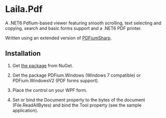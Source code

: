 # Laila.Pdf
A .NET6 Pdfium-based viewer featuring smooth scrolling, text selecting and copying, search and basic forms support and a .NET6 PDF printer.

Written using an extended version of [PDFiumSharp](https://github.com/ArgusMagnus/PDFiumSharp).

## Installation
1. Get [the package](https://www.nuget.org/packages/Laila.Pdf/) from NuGet.

2. Get the package PDFium.Windows (Windows 7 compatible) or PDFium.WindowsV2 (PDF forms support).

3. Place the control on your WPF form.

4. Set or bind the Document property to the bytes of the document (File.ReadAllBytes) and bind the Tool property (see the sample application).